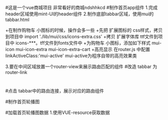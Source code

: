 #这是一个vue商城项目  非常看好的商城ndshhkcd
#制作首页app组件
1.完成header区域使用mint-UI的header组件
2.制作底部tabbar区域，使用mui的tabbar.html

+在制作购物车 小图标的时候，操作会多一些
+先把 扩展图标的 css样式，拷贝到项目中  import './lib/mui/css/icons-extra.css'
+拷贝 扩展字体库 ttf文件到项目中  icons-***。tff文件到fonts文件中
+为购物车 小图标，添加如下样式 mui-icon mui-icon-extra mui-icon-extra-cart
+高亮显示 在router.js 中配置  linkActiveClass:'mui-active'     mui-active为程序自带的高亮效果类


3.要在中间区域放置一个router-view来展示路由匹配的组件
#改造  tabbar 为 router-link
#
#点击 tabbar中的路由连接，展示对应的路由组件

#制作首页轮播图

#加载首页轮播图数据
1.使用VUE-resource获取数据